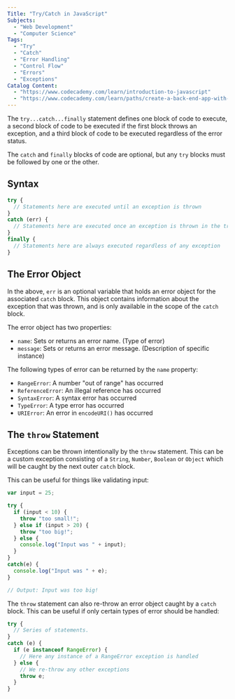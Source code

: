 ```yaml
---
Title: "Try/Catch in JavaScript" 
Subjects: 
  - "Web Development"
  - "Computer Science"
Tags: 
  - "Try"
  - "Catch"
  - "Error Handling"
  - "Control Flow"
  - "Errors"
  - "Exceptions"
Catalog Content: 
  - "https://www.codecademy.com/learn/introduction-to-javascript"
  - "https://www.codecademy.com/learn/paths/create-a-back-end-app-with-javascript"
---
```


The `try...catch...finally` statement defines one block of code to execute, a second block of code to be executed if the first block throws an exception, 
and a third block of code to be executed regardless of the error status. 

The `catch` and `finally` blocks of code are optional, but any `try` blocks must be followed by one or the other.

## Syntax

```javascript
try {
  // Statements here are executed until an exception is thrown
}
catch (err) {
  // Statements here are executed once an exception is thrown in the try block
}
finally {
  // Statements here are always executed regardless of any exception
}
```
## The Error Object

In the above, `err` is an optional variable that holds an error object for the associated `catch` block. 
This object contains information about the exception that was thrown, and is only available in the scope of the `catch` block.

The error object has two properties:

- `name`: Sets or returns an error name. (Type of error)
- `message`: Sets or returns an error message. (Description of specific instance)

The following types of error can be returned by the `name` property:

- `RangeError`: A number "out of range" has occurred
- `ReferenceError`: An illegal reference has occurred
- `SyntaxError`: A syntax error has occurred
- `TypeError`: A type error has occurred
- `URIError`: An error in `encodeURI()` has occurred

## The `throw` Statement

Exceptions can be thrown intentionally by the `throw` statement. This can be a custom exception consisting of a `String`, `Number`, `Boolean` or `Object` which will be caught by the next outer `catch` block. 

This can be useful for things like validating input:

```javascript
var input = 25;

try {
  if (input < 10) {
    throw "too small!";
  } else if (input > 20) {
    throw "too big!";
  } else {
    console.log("Input was " + input);
  }
} 
catch(e) {
  console.log("Input was " + e);	
}

// Output: Input was too big!
```

The `throw` statement can also re-throw an error object caught by a `catch` block. This can be useful if only certain types of error should be handled:

```javascript
try {
  // Series of statements.
} 
catch (e) {
  if (e instanceof RangeError) {
    // Here any instance of a RangeError exception is handled
  } else {
    // We re-throw any other exceptions
    throw e;  
  }
}
```
